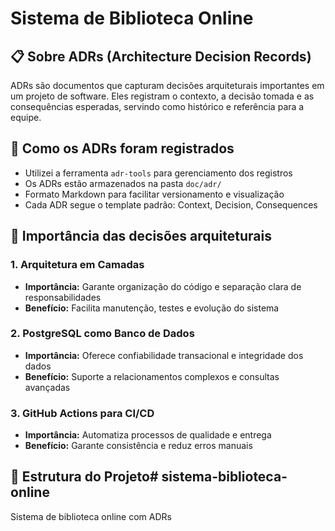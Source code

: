 # Sistema de Biblioteca Online

## 📋 Sobre ADRs (Architecture Decision Records)

ADRs são documentos que capturam decisões arquiteturais importantes em um projeto de software. Eles registram o contexto, a decisão tomada e as consequências esperadas, servindo como histórico e referência para a equipe.

## 📝 Como os ADRs foram registrados

- Utilizei a ferramenta `adr-tools` para gerenciamento dos registros
- Os ADRs estão armazenados na pasta `doc/adr/`
- Formato Markdown para facilitar versionamento e visualização
- Cada ADR segue o template padrão: Context, Decision, Consequences

## 🎯 Importância das decisões arquiteturais

### 1. Arquitetura em Camadas
- **Importância:** Garante organização do código e separação clara de responsabilidades
- **Benefício:** Facilita manutenção, testes e evolução do sistema

### 2. PostgreSQL como Banco de Dados
- **Importância:** Oferece confiabilidade transacional e integridade dos dados
- **Benefício:** Suporte a relacionamentos complexos e consultas avançadas

### 3. GitHub Actions para CI/CD
- **Importância:** Automatiza processos de qualidade e entrega
- **Benefício:** Garante consistência e reduz erros manuais

## 📁 Estrutura do Projeto# sistema-biblioteca-online
Sistema de biblioteca online com ADRs
